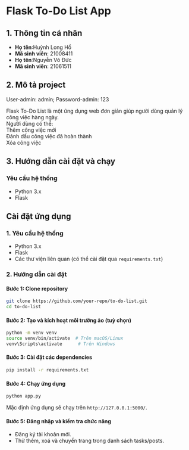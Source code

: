 # Flask To-Do List App  

## 1. Thông tin cá nhân  
- **Họ tên**:Huỳnh Long Hồ
- **Mã sinh viên**: 21008411
- **Họ tên**:Nguyễn Võ Đức
- **Mã sinh viên**: 21061511

## 2. Mô tả project
User-admin: admin; Password-admin: 123

Flask To-Do List là một ứng dụng web đơn giản giúp người dùng quản lý công việc hàng ngày.  
Người dùng có thể:  
Thêm công việc mới  
Đánh dấu công việc đã hoàn thành  
Xóa công việc  

## 3. Hướng dẫn cài đặt và chạy  
### **Yêu cầu hệ thống**  
- Python 3.x  
- Flask  

## Cài đặt ứng dụng  

### 1. Yêu cầu hệ thống  
- Python 3.x  
- Flask  
- Các thư viện liên quan (có thể cài đặt qua `requirements.txt`)  

### 2. Hướng dẫn cài đặt  

#### Bước 1: Clone repository  
```bash  
git clone https://github.com/your-repo/to-do-list.git  
cd to-do-list  
```

#### Bước 2: Tạo và kích hoạt môi trường ảo (tuỳ chọn)  
```bash  
python -m venv venv  
source venv/bin/activate  # Trên macOS/Linux  
venv\Scripts\activate      # Trên Windows  
```

#### Bước 3: Cài đặt các dependencies  
```bash  
pip install -r requirements.txt  
```

#### Bước 4: Chạy ứng dụng  
```bash  
python app.py  
```
Mặc định ứng dụng sẽ chạy trên `http://127.0.0.1:5000/`.  

#### Bước 5: Đăng nhập và kiểm tra chức năng  
- Đăng ký tài khoản mới.
- Thử thêm, xoá và chuyển trang trong danh sách tasks/posts.  

   

